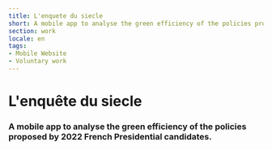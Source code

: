 ```yaml
---
title: L'enquete du siecle
short: A mobile app to analyse the green efficiency of the policies proposed by 2022 French Presidential candidates.
section: work
locale: en
tags: 
- Mobile Website
- Voluntary work
---
```

# L'enquête du siecle
### A mobile app to analyse the green efficiency of the policies proposed by 2022 French Presidential candidates.